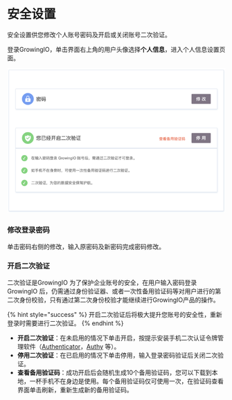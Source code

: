 # 安全设置

安全设置供您修改个人账号密码及开启或关闭账号二次验证。

登录GrowingIO，单击界面右上角的用户头像选择**个人信息**，进入个人信息设置页面。

![](../../../.gitbook/assets/image%20%2874%29.png)

### 修改登录密码

单击密码右侧的修改，输入原密码及新密码完成密码修改。

### 开启二次验证

二次验证是GrowingIO 为了保护企业账号的安全，在用户输入密码登录GrowingIO 后，仍需通过身份验证器、或者一次性备用验证码等对用户进行的第二次身份校验，只有通过第二次身份校验才能继续进行GrowingIO产品的操作。

{% hint style="success" %}
开启二次验证后将极大提升您账号的安全性，重新登录时需要进行二次验证。
{% endhint %}

* **开启二次验证**：在未启用的情况下单击开启，按提示安装手机二次认证令牌管理软件（[Authenticator](https://support.google.com/accounts/answer/1066447?hl=zh-Hans)，[Authy](https://authy.com/features/setup/) 等）。
* **停用二次验证**：在已启用的情况下单击停用，输入登录密码验证后关闭二次验证。
* **查看备用验证码**：成功开启后会随机生成10个备用验证码，您可以下载到本地，一杯手机不在身边是使用。每个备用验证码仅可使用一次，在验证码查看界面单击刷新，重新生成新的备用验证码。

